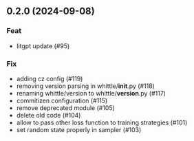## 0.2.0 (2024-09-08)

### Feat

- litgpt update (#95)

### Fix

- adding cz config (#119)
- removing version parsing in whittle/__init__.py (#118)
- renaming whittle/version to whittle/__version__.py (#117)
- commitizen configuration (#115)
- remove deprecated module (#105)
- delete old code (#104)
- allow to pass other loss function to training strategies (#101)
- set random state properly in sampler (#103)
